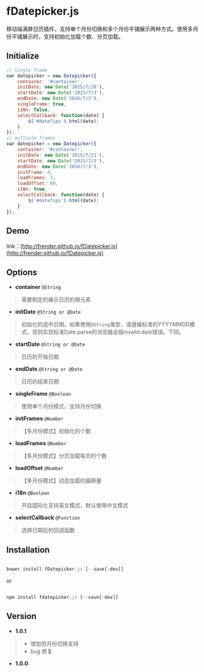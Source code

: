 # fDatepicker.js

移动端满屏日历插件，支持单个月份切换和多个月份平铺展示两种方式。使用多月份平铺展示时，支持初始化加载个数、分页加载。

## Initialize

```javascript
// single frame
var datepicker = new Datepicker({
    container: '#container',
    initDate: new Date('2015/7/20'),
    startDate: new Date('2015/7/3'),
    endDate: new Date('2016/7/3'),
    singleFrame: true,
    i18n: false,
    selectCallback: function(date) {
        $('#dateTips').html(date);
    }
});
// multiple frames
var datepicker = new Datepicker({
    container: '#container',
    initDate: new Date('2015/7/21'),
    startDate: new Date('2015/7/3'),
    endDate: new Date('2016/7/3'),
    initFrame: 4,
    loadFrames: 3,
    loadOffset: 60,
    i18n: true,
    selectCallback: function(date) {
        $('#dateTips').html(date);
    }
});

```

## Demo

link：[http://frender.github.io/fDatepicker.js](http://frender.github.io/fDatepicker.js)

## Options

- **container** `@String`
> 需要制定的展示日历的根元素

- **initDate** `@String or @Date`
> 初始化的选中日期。如果使用`@String`类型，请遵循标准的YYYYMMDD模式，否则实现标准Date.parse的浏览器会报invalid date错误。下同。

- **startDate** `@String or @Date`
> 日历的开始日期

- **endDate** `@String or @Date`
> 日历的结束日期

- **singleFrame** `@Boolean`
> 使用单个月份模式，支持月份切换

- **initFrames** `@Number`
> 【多月份模式】初始化的个数

- **loadFrames** `@Number`
> 【多月份模式】分页加载每页的个数

- **loadOffset** `@Number`
> 【多月份模式】动态加载的偏移量

- **i18n** `@Boolean`
> 开启国际化支持英文模式，默认使用中文模式

- **selectCallback** `@Function`
> 选择日期后的回调函数

## Installation

```javascript

bower install fDatepicker.js [--save[-dev]]

```
or

```javascript

npm install fdatepicker.js [--save[-dev]]

```

## Version

- **1.0.1**

> + 增加但月份切换支持
> + bug 修复


- **1.0.0**
